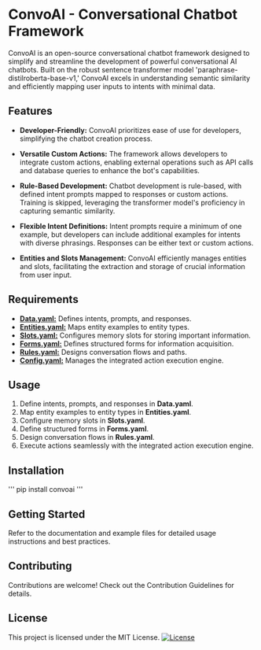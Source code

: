 # ConvoAI - Conversational Chatbot Framework

ConvoAI is an open-source conversational chatbot framework designed to simplify and streamline the development of powerful conversational AI chatbots. Built on the robust sentence transformer model 'paraphrase-distilroberta-base-v1,' ConvoAI excels in understanding semantic similarity and efficiently mapping user inputs to intents with minimal data.

## Features
- **Developer-Friendly:** ConvoAI prioritizes ease of use for developers, simplifying the chatbot creation process.

- **Versatile Custom Actions:** The framework allows developers to integrate custom actions, enabling external operations such as API calls and database queries to enhance the bot's capabilities.

- **Rule-Based Development:** Chatbot development is rule-based, with defined intent prompts mapped to responses or custom actions. Training is skipped, leveraging the transformer model's proficiency in capturing semantic similarity.

- **Flexible Intent Definitions:** Intent prompts require a minimum of one example, but developers can include additional examples for intents with diverse phrasings. Responses can be either text or custom actions.

- **Entities and Slots Management:** ConvoAI efficiently manages entities and slots, facilitating the extraction and storage of crucial information from user input.

## Requirements
- <u>**Data.yaml:**</u> Defines intents, prompts, and responses.
- <u>**Entities.yaml:**</u>  Maps entity examples to entity types.
- <u>**Slots.yaml:**</u>  Configures memory slots for storing important information.
- <u>**Forms.yaml:**</u>  Defines structured forms for information acquisition.
- <u>**Rules.yaml:**</u>  Designs conversation flows and paths.
- <u>**Config.yaml:**</u>  Manages the integrated action execution engine.

## Usage
1. Define intents, prompts, and responses in **Data.yaml**.
2. Map entity examples to entity types in **Entities.yaml**.
3. Configure memory slots in **Slots.yaml**.
4. Define structured forms in **Forms.yaml**.
5. Design conversation flows in **Rules.yaml**.
6. Execute actions seamlessly with the integrated action execution engine.

## Installation
'''
 pip install convoai 
'''

## Getting Started
Refer to the documentation and example files for detailed usage instructions and best practices.

## Contributing
Contributions are welcome! Check out the Contribution Guidelines for details.

## License
This project is licensed under the MIT License.
[![License](https://img.shields.io/badge/License-MIT-yellow.svg)](LICENSE)
